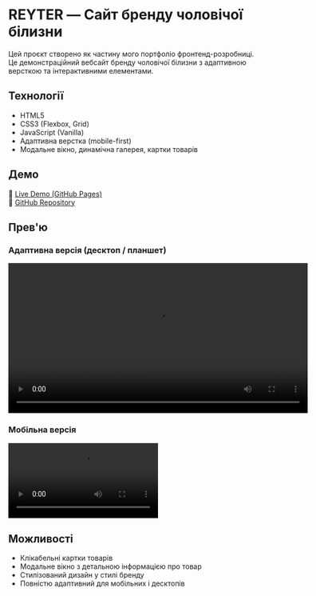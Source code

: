 # REYTER — Сайт бренду чоловічої білизни

Цей проєкт створено як частину мого портфоліо фронтенд-розробниці. Це демонстраційний вебсайт бренду чоловічої білизни з адаптивною версткою та інтерактивними елементами.

## Технології

- HTML5
- CSS3 (Flexbox, Grid)
- JavaScript (Vanilla)
- Адаптивна верстка (mobile-first)
- Модальне вікно, динамічна галерея, картки товарів

## Демо

🔗 [Live Demo (GitHub Pages)](https://ivannakotyk.github.io/reyter-site/)  
🔗 [GitHub Repository](https://github.com/ivannakotyk/reyter-site)

## Прев'ю

### Адаптивна версія (десктоп / планшет)
<video width="600" controls>
  <source src="./assets/videos/reyter-desktop.mp4" type="video/mp4">
  Ваш браузер не підтримує відтворення відео.
</video>

### Мобільна версія
<video width="300" controls>
  <source src="./assets/videos/reyter-mobile.mp4" type="video/mp4">
  Ваш браузер не підтримує відтворення відео.
</video>


## Можливості

- Клікабельні картки товарів  
- Модальне вікно з детальною інформацією про товар  
- Стилізований дизайн у стилі бренду  
- Повністю адаптивний для мобільних і десктопів
